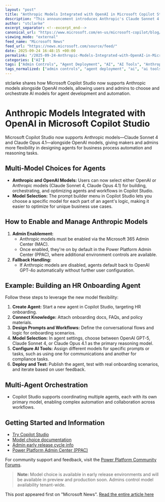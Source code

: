 ```yaml
---
layout: "post"
title: "Anthropic Models Integrated with OpenAI in Microsoft Copilot Studio"
description: "This announcement introduces Anthropic's Claude Sonnet 4 and Claude Opus 4.1 models alongside OpenAI models in Microsoft Copilot Studio. The update details how admins can manage model access, how makers select models for different agent scenarios, and provides a practical walkthrough for building an onboarding agent with model choice capabilities."
author: "stclarke"
excerpt_separator: <!--excerpt_end-->
canonical_url: "https://www.microsoft.com/en-us/microsoft-copilot/blog/copilot-studio/anthropic-joins-the-multi-model-lineup-in-microsoft-copilot-studio/"
viewing_mode: "external"
feed_name: "Microsoft News"
feed_url: "https://news.microsoft.com/source/feed/"
date: 2025-09-24 16:48:15 +00:00
permalink: "/2025-09-24-Anthropic-Models-Integrated-with-OpenAI-in-Microsoft-Copilot-Studio.html"
categories: ["AI"]
tags: ["Admin Controls", "Agent Deployment", "AI", "AI Tools", "Anthropic", "Claude Opus 4.1", "Claude Sonnet 4", "Company News", "GPT 4o", "HR Onboarding Agent", "Microsoft Copilot Studio", "Model Orchestration", "Multi Agent Orchestration", "News", "OpenAI", "Power Platform Admin Center", "Prompt Engineering", "Workflow Automation"]
tags_normalized: ["admin controls", "agent deployment", "ai", "ai tools", "anthropic", "claude opus 4dot1", "claude sonnet 4", "company news", "gpt 4o", "hr onboarding agent", "microsoft copilot studio", "model orchestration", "multi agent orchestration", "news", "openai", "power platform admin center", "prompt engineering", "workflow automation"]
---
```


stclarke shares how Microsoft Copilot Studio now supports Anthropic models alongside OpenAI models, allowing users and admins to choose and orchestrate AI models for agent development and automation.<!--excerpt_end-->

# Anthropic Models Integrated with OpenAI in Microsoft Copilot Studio

Microsoft Copilot Studio now supports Anthropic models—Claude Sonnet 4 and Claude Opus 4.1—alongside OpenAI models, giving makers and admins more flexibility in designing agents for business process automation and reasoning tasks.

## Multi-Model Choices for Agents

- **Anthropic and OpenAI Models:** Users can now select either OpenAI or Anthropic models (Claude Sonnet 4, Claude Opus 4.1) for building, orchestrating, and optimizing agents and workflows in Copilot Studio.
- **Model Selection:** The prompt builder menu in Copilot Studio lets you choose a specific model for each part of an agent's logic, making it easier to optimize for unique business use cases.

## How to Enable and Manage Anthropic Models

1. **Admin Enablement:**
   - Anthropic models must be enabled via the Microsoft 365 Admin Center (MAC).
   - Once enabled, they're on by default in the Power Platform Admin Center (PPAC), where additional environment controls are available.
2. **Fallback Handling:**
   - If Anthropic models are disabled, agents default back to OpenAI GPT-4o automatically without further user configuration.

## Example: Building an HR Onboarding Agent

Follow these steps to leverage the new model flexibility:

1. **Create Agent:** Start a new agent in Copilot Studio, targeting HR onboarding.
2. **Connect Knowledge:** Attach onboarding docs, FAQs, and policy materials.
3. **Design Prompts and Workflows:** Define the conversational flows and logic for onboarding scenarios.
4. **Model Selection:** In agent settings, choose between OpenAI GPT-5, Claude Sonnet 4, or Claude Opus 4.1 as the primary reasoning model.
5. **Configure AI Tools:** Assign different models for specific prompts or tasks, such as using one for communications and another for compliance tasks.
6. **Deploy and Test:** Publish the agent, test with real onboarding scenarios, and iterate based on user feedback.

## Multi-Agent Orchestration

- Copilot Studio supports coordinating multiple agents, each with its own primary model, enabling complex automation and collaboration across workflows.

## Getting Started and Information

- [Try Copilot Studio](https://www.microsoft.com/en-us/microsoft-copilot/microsoft-copilot-studio/)
- [Model choice documentation](https://go.microsoft.com/fwlink/?linkid=2334705)
- [Admin early release cycle info](https://learn.microsoft.com/en-us/power-platform/admin/early-release)
- [Power Platform Admin Center (PPAC)](https://go.microsoft.com/fwlink/?linkid=2334706)

For community support and feedback, visit the [Power Platform Community Forums](https://powerusers.microsoft.com/t5/Forums/ct-p/pva_forums).

> **Note:** Model choice is available in early release environments and will be available in preview and production soon. Admins control model availability tenant-wide.

This post appeared first on "Microsoft News". [Read the entire article here](https://www.microsoft.com/en-us/microsoft-copilot/blog/copilot-studio/anthropic-joins-the-multi-model-lineup-in-microsoft-copilot-studio/)
